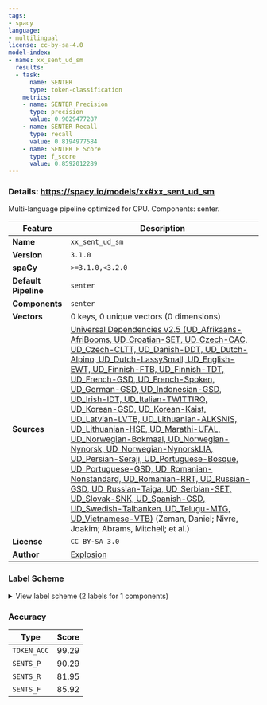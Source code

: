 ```yaml
---
tags:
- spacy
language:
- multilingual
license: cc-by-sa-4.0
model-index:
- name: xx_sent_ud_sm
  results:
  - task:
      name: SENTER
      type: token-classification
    metrics:
    - name: SENTER Precision
      type: precision
      value: 0.9029477287
    - name: SENTER Recall
      type: recall
      value: 0.8194977584
    - name: SENTER F Score
      type: f_score
      value: 0.8592012289
---
```

### Details: https://spacy.io/models/xx#xx_sent_ud_sm

Multi-language pipeline optimized for CPU. Components: senter.

| Feature | Description |
| --- | --- |
| **Name** | `xx_sent_ud_sm` |
| **Version** | `3.1.0` |
| **spaCy** | `>=3.1.0,<3.2.0` |
| **Default Pipeline** | `senter` |
| **Components** | `senter` |
| **Vectors** | 0 keys, 0 unique vectors (0 dimensions) |
| **Sources** | [Universal Dependencies v2.5 (UD_Afrikaans-AfriBooms, UD_Croatian-SET, UD_Czech-CAC, UD_Czech-CLTT, UD_Danish-DDT, UD_Dutch-Alpino, UD_Dutch-LassySmall, UD_English-EWT, UD_Finnish-FTB, UD_Finnish-TDT, UD_French-GSD, UD_French-Spoken, UD_German-GSD, UD_Indonesian-GSD, UD_Irish-IDT, UD_Italian-TWITTIRO, UD_Korean-GSD, UD_Korean-Kaist, UD_Latvian-LVTB, UD_Lithuanian-ALKSNIS, UD_Lithuanian-HSE, UD_Marathi-UFAL, UD_Norwegian-Bokmaal, UD_Norwegian-Nynorsk, UD_Norwegian-NynorskLIA, UD_Persian-Seraji, UD_Portuguese-Bosque, UD_Portuguese-GSD, UD_Romanian-Nonstandard, UD_Romanian-RRT, UD_Russian-GSD, UD_Russian-Taiga, UD_Serbian-SET, UD_Slovak-SNK, UD_Spanish-GSD, UD_Swedish-Talbanken, UD_Telugu-MTG, UD_Vietnamese-VTB)](https://universaldependencies.org/) (Zeman, Daniel; Nivre, Joakim; Abrams, Mitchell; et al.) |
| **License** | `CC BY-SA 3.0` |
| **Author** | [Explosion](https://explosion.ai) |

### Label Scheme

<details>

<summary>View label scheme (2 labels for 1 components)</summary>

| Component | Labels |
| --- | --- |
| **`senter`** | `I`, `S` |

</details>

### Accuracy

| Type | Score |
| --- | --- |
| `TOKEN_ACC` | 99.29 |
| `SENTS_P` | 90.29 |
| `SENTS_R` | 81.95 |
| `SENTS_F` | 85.92 |
